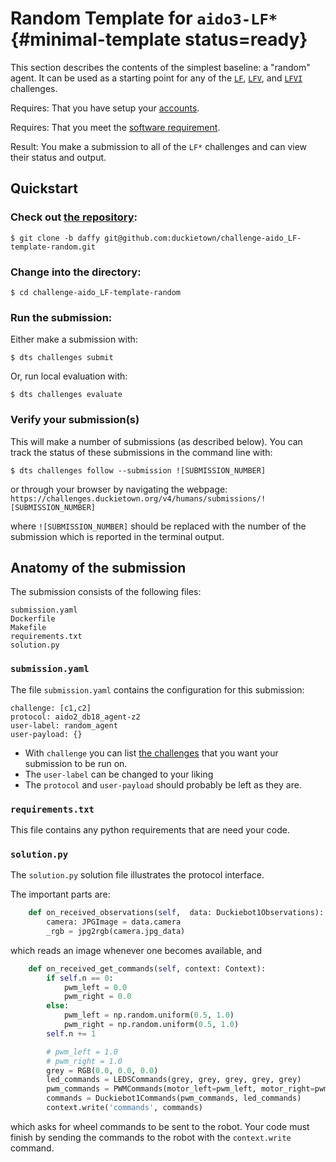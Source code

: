 # Random Template for `aido3-LF*` {#minimal-template status=ready}

This section describes the contents of the simplest baseline: a "random" agent. It can be used as a starting point for any of the [`LF`](#lf), [`LFV`](#lf_v), and [`LFVI`](#lf_v_i) challenges.

<div class='requirements' markdown='1'>

Requires: That you have setup your [accounts](#cm-accounts).

Requires: That you meet the [software requirement](#cm-sw).

Result: You make a submission to all of the `LF*` challenges and can view their status and output.

</div>


## Quickstart

### Check out [the repository](https://github.com/duckietown/challenge-aido_LF-template-random):

    $ git clone -b daffy git@github.com:duckietown/challenge-aido_LF-template-random.git


### Change into the directory:

    $ cd challenge-aido_LF-template-random

### Run the submission:

Either make a submission with:

    $ dts challenges submit


Or, run local evaluation with:

    $ dts challenges evaluate

### Verify your submission(s)

This will make a number of submissions (as described below). You can track the status of these submissions in the command line with:

    $ dts challenges follow --submission ![SUBMISSION_NUMBER]

or through your browser by navigating the webpage: `https://challenges.duckietown.org/v4/humans/submissions/![SUBMISSION_NUMBER]`

where `![SUBMISSION_NUMBER]` should be replaced with the number of the submission which is reported in the terminal output.



## Anatomy of the submission

The submission consists of the following files:

    submission.yaml
    Dockerfile
    Makefile
    requirements.txt
    solution.py

### `submission.yaml`

The file `submission.yaml` contains the configuration for this submission:

```
challenge: [c1,c2]
protocol: aido2_db18_agent-z2
user-label: random_agent
user-payload: {}
```

 - With `challenge` you can list [the challenges](#part:aido-rules) that you want your submission to be run on.
 - The `user-label` can be changed to your liking
 - The `protocol` and `user-payload` should probably be left as they are.

### `requirements.txt`

This file contains any python requirements that are need your code.

### `solution.py`

The `solution.py` solution file illustrates the protocol interface.

The important parts are:

```python
    def on_received_observations(self,  data: Duckiebot1Observations):
        camera: JPGImage = data.camera
        _rgb = jpg2rgb(camera.jpg_data)
```

which reads an image whenever one becomes available, and

```python
    def on_received_get_commands(self, context: Context):
        if self.n == 0:
            pwm_left = 0.0
            pwm_right = 0.0
        else:
            pwm_left = np.random.uniform(0.5, 1.0)
            pwm_right = np.random.uniform(0.5, 1.0)
        self.n += 1

        # pwm_left = 1.0
        # pwm_right = 1.0
        grey = RGB(0.0, 0.0, 0.0)
        led_commands = LEDSCommands(grey, grey, grey, grey, grey)
        pwm_commands = PWMCommands(motor_left=pwm_left, motor_right=pwm_right)
        commands = Duckiebot1Commands(pwm_commands, led_commands)
        context.write('commands', commands)
```

which asks for wheel commands to be sent to the robot. Your code must finish by sending the commands to the robot with the `context.write` command.




